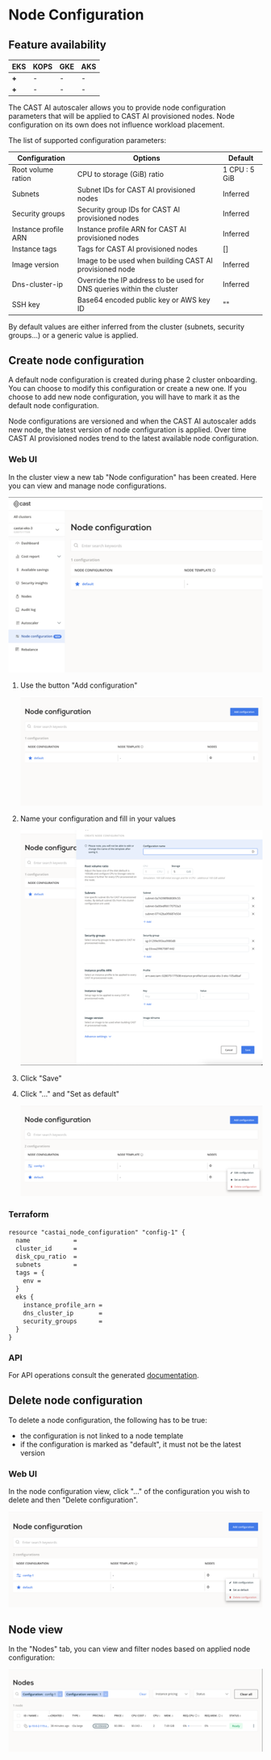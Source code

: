 # Node Configuration

## Feature availability

| EKS | KOPS | GKE | AKS |
| --- | ---- | --- | --- |
| **+** |  -   |  -  |  -  |
| **+** |  -   |  -  |  -  |

The CAST AI autoscaler allows you to provide node configuration parameters
that will be applied to CAST AI provisioned nodes.
Node configuration on its own does not influence workload placement.

The list of supported configuration parameters:

| Configuration | Options | Default |
|---------------|---------|---------|
| Root volume ration | CPU to storage (GiB) ratio | 1 CPU : 5 GiB |
| Subnets  | Subnet IDs for CAST AI provisioned nodes | Inferred |
| Security groups  | Security group IDs for CAST AI provisioned nodes | Inferred |
| Instance profile ARN  |  Instance profile ARN for CAST AI provisioned nodes  | Inferred |
| Instance tags   | Tags for CAST AI provisioned nodes | [] |
| Image version   | Image to be used when building CAST AI provisioned node | Inferred |
| Dns-cluster-ip   | Override the IP address to be used for DNS queries within the cluster | Inferred |
| SSH key   | Base64 encoded public key or AWS key ID | "" |

By default values are either inferred from the cluster (subnets, security groups...) or a generic value is applied.

## Create node configuration

A default node configuration is created during phase 2 cluster onboarding.
You can choose to modify this configuration or create a new one.
If you choose to add new node configuration, you will have to mark it as
the default node configuration.

Node configurations are versioned and when the CAST AI autoscaler adds new node,
the latest version of node configuration is applied. Over time CAST AI provisioned
nodes trend to the latest available node configuration.

### Web UI

In the cluster view a new tab "Node configuration" has been created.
Here you can view and manage node configurations.

![](node-config/node-config.png)

 1. Use the button "Add configuration"

    ![](node-config/node-config-create-1.png)

 2. Name your configuration and fill in your values

    ![](node-config/node-config-create-2.png)

 3. Click "Save"

 4. Click "..." and "Set as default"

    ![](node-config/node-config-create-3.png)

### Terraform

```hcl
resource "castai_node_configuration" "config-1" {
  name   		  = 
  cluster_id      = 
  disk_cpu_ratio  = 
  subnets   	  = 
  tags = {
    env =
  }
  eks {
	instance_profile_arn = 
    dns_cluster_ip       = 
	security_groups      = 
  }
}
```

### API

For API operations consult the generated [documentation](https://api.cast.ai/v1/spec/#/NodeConfigurationAPI).

## Delete node configuration

To delete a node configuration, the following has to be true:

* the configuration is not linked to a node template
* if the configuration is marked as "default", it must not be the latest version

### Web UI

In the node configuration view, click "..." of the configuration you wish to delete
and then "Delete configuration".

![](node-config/node-config-delete.png)

## Node view

In the "Nodes" tab, you can view and filter nodes based on applied node configuration:

![](node-config/node-config-list.png)
